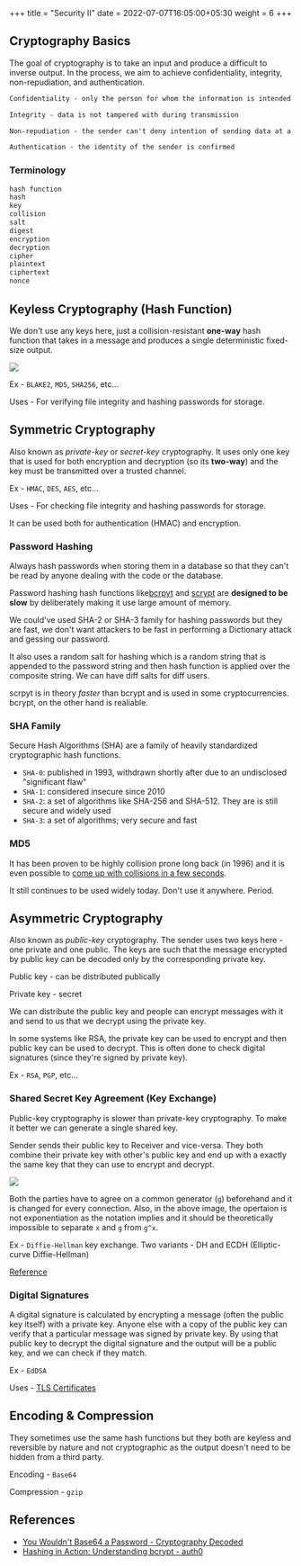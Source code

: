 +++
title = "Security II"
date = 2022-07-07T16:05:00+05:30
weight = 6
+++

## Cryptography Basics
The goal of cryptography is to take an input and produce a difficult to inverse output. In the process, we aim to achieve confidentiality, integrity, non-repudiation, and authentication.

```txt
Confidentiality - only the person for whom the information is intended can read it

Integrity - data is not tampered with during transmission

Non-repudiation - the sender can't deny intention of sending data at a later stage

Authentication - the identity of the sender is confirmed
```

### Terminology
```txt
hash function
hash
key
collision
salt
digest
encryption
decryption
cipher
plaintext
ciphertext
nonce
```

## Keyless Cryptography (Hash Function)
We don't use any keys here, just a collision-resistant **one-way** hash function that takes in a message and produces a single deterministic fixed-size output.

![](https://i.imgur.com/7TUsIlL.png)

Ex - `BLAKE2`, `MD5`, `SHA256`, etc...

Uses - For verifying file integrity and hashing passwords for storage.

## Symmetric Cryptography
Also known as _private-key_ or _secret-key_ cryptography. It uses only one key that is used for both encryption and decryption (so its **two-way**) and the key must be transmitted over a trusted channel.

Ex - `HMAC`, `DES`, `AES`, etc...

Uses - For checking file integrity and hashing passwords for storage.

It can be used both for authentication (HMAC) and encryption.

### Password Hashing
Always hash passwords when storing them in a database so that they can't be read by anyone dealing with the code or the database.

Password hashing hash functions like[bcrpyt](https://en.wikipedia.org/wiki/Bcrypt) and [scrypt](https://en.wikipedia.org/wiki/Scrypt) are **designed to be slow** by deliberately making it use large amount of memory. 

We could've used SHA-2 or SHA-3 family for hashing passwords but they are fast, we don't want attackers to be fast in performing a Dictionary attack and gessing our password.

It also uses a random salt for hashing which is a random string that is appended to the password string and then hash function is applied over the composite string. We can have diff salts for diff users.

scrpyt is in theory _faster_ than bcrypt and is used in some cryptocurrencies. bcrypt, on the other hand is realiable.

### SHA Family
 Secure Hash Algorithms (SHA) are a family of heavily standardized cryptographic hash functions.

- `SHA-0`: published in 1993, withdrawn shortly after due to an undisclosed "significant flaw"
- `SHA-1`: considered insecure since 2010
- `SHA-2`: a set of algorithms like SHA-256 and SHA-512. They are is still secure and widely used
- `SHA-3`: a set of algorithms; very secure and fast

### MD5
It has been proven to be highly collision prone long back (in 1996) and it is even possible to [come up with collisions in a few seconds](https://en.wikipedia.org/wiki/MD5#:~:text=A%20collision%20attack%20exists%20that%20can%20find%20collisions%20within%20seconds%20on%20a%20computer%20with%20a%202.6%C2%A0GHz%20Pentium%204%20processor%20(complexity%20of%20224.1)).

It still continues to be used widely today. Don't use it anywhere. Period.

## Asymmetric Cryptography
Also known as _public-key_ cryptography. The sender uses two keys here - one private and one public. The keys are such that the message encrypted by public key can be decoded only by the corresponding private key.

Public key - can be distributed publically

Private key - secret

We can distribute the public key and people can encrypt messages with it and send to us that we decrypt using the private key.

In some systems like RSA, the private key can be used to encrypt and then public key can be used to decrypt. This is often done to check digital signatures (since they're signed by private key).

Ex - `RSA`, `PGP`, etc...

### Shared Secret Key Agreement (Key Exchange)
Public-key cryptography is slower than private-key cryptography. To make it better we can generate a single shared key.

Sender sends their public key to Receiver and vice-versa. They both combine their private key with other's public key and end up with a exactly the same key that they can use to encrypt and decrypt.

![](https://i.imgur.com/QGxQlnq.png)

Both the parties have to agree on a common generator (`g`) beforehand and it is changed for every connection. Also, in the above image, the opertaion is not exponentiation as the notation implies and it should be theoretically impossible to separate `x` and `g` from `g^x`.  

Ex - `Diffie-Hellman` key exchange. Two variants - DH and ECDH (Elliptic-curve Diffie-Hellman)

[Reference](https://crypto.stackexchange.com/questions/6307/why-is-diffie-hellman-considered-in-the-context-of-public-key-cryptography)

### Digital Signatures
A digital signature is calculated by encrypting a message (often the public key itself) with a private key. Anyone else with a copy of the public key can verify that a particular message was signed by private key. By using that public key to decrypt the digital signature and the output will be a public key, and we can check if they match.

Ex - `EdDSA`

Uses - [TLS Certificates](/web-api/security-3/#certificates-and-ca)

## Encoding & Compression
They sometimes use the same hash functions but they both are keyless and reversible by nature and not cryptographic as the output doesn't need to be hidden from a third party.

Encoding - `Base64`

Compression - `gzip`

## References
- [You Wouldn't Base64 a Password - Cryptography Decoded](https://paragonie.com/blog/2015/08/you-wouldnt-base64-a-password-cryptography-decoded#secret-key-encryption)
- [Hashing in Action: Understanding bcrypt - auth0](https://auth0.com/blog/hashing-in-action-understanding-bcrypt/)